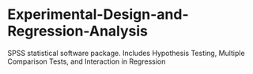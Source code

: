 # Experimental-Design-and-Regression-Analysis
SPSS statistical software package. Includes Hypothesis Testing, Multiple Comparison Tests, and Interaction in Regression
